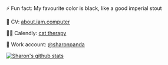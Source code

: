 ⚡ Fun fact: My favourite color is black, like a good imperial stout

🤗 CV: [about.iam.computer](https://about.iam.computer)

🐱‍💻 Calendly: [cat therapy](https://calendly.com/sharonwoo)

🌱 Work account: [@sharonpanda](https://github.com/sharonpanda)

[![Sharon's github stats](https://github-readme-stats.vercel.app/api?username=sharonwoo&count_private=true&show_icons=true&theme=vision-friendly-dark)](https://github.com/anuraghazra/github-readme-stats)


<!--
**sharonwoo/sharonwoo** is a ✨ _special_ ✨ repository because its `README.md` (this file) appears on your GitHub profile.

Here are some ideas to get you started:

- 🔭 I’m currently working on ...
- 🌱 I’m currently learning ...
- 👯 I’m looking to collaborate on ...
- 🤔 I’m looking for help with ...
- 💬 Ask me about ...
- 📫 How to reach me: ...
- 😄 Pronouns: ...
- ⚡ Fun fact: ...
-->
